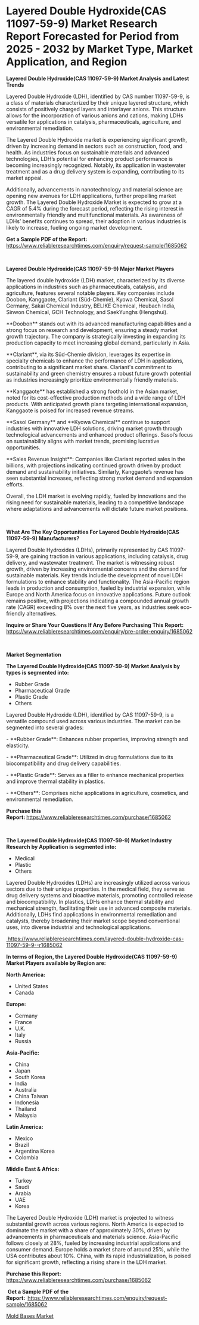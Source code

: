 <p><h1>Layered Double Hydroxide(CAS 11097-59-9) Market Research Report Forecasted for Period from 2025 -  2032 by Market Type, Market Application, and Region</h1></p><p><strong>Layered Double Hydroxide(CAS 11097-59-9) Market Analysis and Latest Trends</strong></p>
<p><p>Layered Double Hydroxide (LDH), identified by CAS number 11097-59-9, is a class of materials characterized by their unique layered structure, which consists of positively charged layers and interlayer anions. This structure allows for the incorporation of various anions and cations, making LDHs versatile for applications in catalysis, pharmaceuticals, agriculture, and environmental remediation.</p><p>The Layered Double Hydroxide market is experiencing significant growth, driven by increasing demand in sectors such as construction, food, and health. As industries focus on sustainable materials and advanced technologies, LDH’s potential for enhancing product performance is becoming increasingly recognized. Notably, its application in wastewater treatment and as a drug delivery system is expanding, contributing to its market appeal.</p><p>Additionally, advancements in nanotechnology and material science are opening new avenues for LDH applications, further propelling market growth. The Layered Double Hydroxide Market is expected to grow at a CAGR of 5.4% during the forecast period, reflecting the rising interest in environmentally friendly and multifunctional materials. As awareness of LDHs’ benefits continues to spread, their adoption in various industries is likely to increase, fueling ongoing market development.</p></p>
<p><strong>Get a Sample PDF of the Report:&nbsp;</strong> <a href="https://www.reliableresearchtimes.com/enquiry/request-sample/1685062?utm_campaign=3297&utm_medium=2&utm_source=Github&utm_content=ia&utm_term=26032025&utm_id=layered-double-hydroxidecas-11097-59-9">https://www.reliableresearchtimes.com/enquiry/request-sample/1685062</a></p>
<p>&nbsp;</p>
<p><strong>Layered Double Hydroxide(CAS 11097-59-9) Major Market Players</strong></p>
<p><p>The layered double hydroxide (LDH) market, characterized by its diverse applications in industries such as pharmaceuticals, catalysis, and agriculture, features several notable players. Key companies include Doobon, Kanggaote, Clariant (Süd-Chemie), Kyowa Chemical, Sasol Germany, Sakai Chemical Industry, BELIKE Chemical, Heubach India, Sinwon Chemical, GCH Technology, and SaekYunghs (Hengshui).</p><p>**Doobon** stands out with its advanced manufacturing capabilities and a strong focus on research and development, ensuring a steady market growth trajectory. The company is strategically investing in expanding its production capacity to meet increasing global demand, particularly in Asia.</p><p>**Clariant**, via its Süd-Chemie division, leverages its expertise in specialty chemicals to enhance the performance of LDH in applications, contributing to a significant market share. Clariant's commitment to sustainability and green chemistry ensures a robust future growth potential as industries increasingly prioritize environmentally friendly materials.</p><p>**Kanggaote** has established a strong foothold in the Asian market, noted for its cost-effective production methods and a wide range of LDH products. With anticipated growth plans targeting international expansion, Kanggaote is poised for increased revenue streams.</p><p>**Sasol Germany** and **Kyowa Chemical** continue to support industries with innovative LDH solutions, driving market growth through technological advancements and enhanced product offerings. Sasol’s focus on sustainability aligns with market trends, promising lucrative opportunities.</p><p>**Sales Revenue Insight**: Companies like Clariant reported sales in the billions, with projections indicating continued growth driven by product demand and sustainability initiatives. Similarly, Kanggaote’s revenue has seen substantial increases, reflecting strong market demand and expansion efforts.</p><p>Overall, the LDH market is evolving rapidly, fueled by innovations and the rising need for sustainable materials, leading to a competitive landscape where adaptations and advancements will dictate future market positions.</p></p>
<p>&nbsp;</p>
<p><strong>What Are The Key Opportunities For Layered Double Hydroxide(CAS 11097-59-9) Manufacturers?</strong></p>
<p><p>Layered Double Hydroxides (LDHs), primarily represented by CAS 11097-59-9, are gaining traction in various applications, including catalysis, drug delivery, and wastewater treatment. The market is witnessing robust growth, driven by increasing environmental concerns and the demand for sustainable materials. Key trends include the development of novel LDH formulations to enhance stability and functionality. The Asia-Pacific region leads in production and consumption, fueled by industrial expansion, while Europe and North America focus on innovative applications. Future outlook remains positive, with projections indicating a compounded annual growth rate (CAGR) exceeding 8% over the next five years, as industries seek eco-friendly alternatives.</p></p>
<p><strong>Inquire or Share Your Questions If Any Before Purchasing This Report:</strong> <a href="https://www.reliableresearchtimes.com/enquiry/pre-order-enquiry/1685062?utm_campaign=3297&utm_medium=2&utm_source=Github&utm_content=ia&utm_term=26032025&utm_id=layered-double-hydroxidecas-11097-59-9">https://www.reliableresearchtimes.com/enquiry/pre-order-enquiry/1685062</a></p>
<p>&nbsp;</p>
<p><strong>Market Segmentation</strong></p>
<p><strong>The Layered Double Hydroxide(CAS 11097-59-9) Market Analysis by types is segmented into:</strong></p>
<p><ul><li>Rubber Grade</li><li>Pharmaceutical Grade</li><li>Plastic Grade</li><li>Others</li></ul></p>
<p><p>Layered Double Hydroxide (LDH), identified by CAS 11097-59-9, is a versatile compound used across various industries. The market can be segmented into several grades: </p><p>- **Rubber Grade**: Enhances rubber properties, improving strength and elasticity.</p><p>- **Pharmaceutical Grade**: Utilized in drug formulations due to its biocompatibility and drug delivery capabilities.</p><p>- **Plastic Grade**: Serves as a filler to enhance mechanical properties and improve thermal stability in plastics.</p><p>- **Others**: Comprises niche applications in agriculture, cosmetics, and environmental remediation.</p></p>
<p><strong>Purchase this Report:&nbsp;</strong><a href="https://www.reliableresearchtimes.com/purchase/1685062?utm_campaign=3297&utm_medium=2&utm_source=Github&utm_content=ia&utm_term=26032025&utm_id=layered-double-hydroxidecas-11097-59-9">https://www.reliableresearchtimes.com/purchase/1685062</a></p>
<p>&nbsp;</p>
<p><strong>The Layered Double Hydroxide(CAS 11097-59-9) Market Industry Research by Application is segmented into:</strong></p>
<p><ul><li>Medical</li><li>Plastic</li><li>Others</li></ul></p>
<p><p>Layered Double Hydroxides (LDHs) are increasingly utilized across various sectors due to their unique properties. In the medical field, they serve as drug delivery systems and bioactive materials, promoting controlled release and biocompatibility. In plastics, LDHs enhance thermal stability and mechanical strength, facilitating their use in advanced composite materials. Additionally, LDHs find applications in environmental remediation and catalysts, thereby broadening their market scope beyond conventional uses, into diverse industrial and technological applications.</p></p>
<p><a href="https://www.reliableresearchtimes.com/layered-double-hydroxide-cas-11097-59-9--r1685062?utm_campaign=3297&utm_medium=2&utm_source=Github&utm_content=ia&utm_term=26032025&utm_id=layered-double-hydroxidecas-11097-59-9">&nbsp;https://www.reliableresearchtimes.com/layered-double-hydroxide-cas-11097-59-9--r1685062</a></p>
<p><strong>In terms of Region, the Layered Double Hydroxide(CAS 11097-59-9) Market Players available by Region are:</strong></p>
<p>
    <p> <strong> North America: </strong>
        <ul>
            <li>United States</li>
            <li>Canada</li>
        </ul>
        </p> 
    <p> <strong> Europe: </strong>
        <ul>
            <li>Germany</li>
            <li>France</li>
            <li>U.K.</li>
            <li>Italy</li>
            <li>Russia</li>
        </ul>
        </p> 
    <p> <strong> Asia-Pacific: </strong>
        <ul>
            <li>China</li>
            <li>Japan</li>
            <li>South Korea</li>
            <li>India</li>
            <li>Australia</li>
            <li>China Taiwan</li>
            <li>Indonesia</li>
            <li>Thailand</li>
            <li>Malaysia</li>
        </ul>
        </p> 
    <p> <strong> Latin America: </strong>
        <ul>
            <li>Mexico</li>
            <li>Brazil</li>
            <li>Argentina Korea</li>
            <li>Colombia</li>
        </ul>
        </p> 
    <p> <strong> Middle East & Africa: </strong>
        <ul>
            <li>Turkey</li>
            <li>Saudi</li>
            <li>Arabia</li>
            <li>UAE</li>
            <li>Korea</li>
        </ul>
    </p>
    </p>
<p><p>The Layered Double Hydroxide (LDH) market is projected to witness substantial growth across various regions. North America is expected to dominate the market with a share of approximately 30%, driven by advancements in pharmaceuticals and materials science. Asia-Pacific follows closely at 28%, fueled by increasing industrial applications and consumer demand. Europe holds a market share of around 25%, while the USA contributes about 10%. China, with its rapid industrialization, is poised for significant growth, reflecting a rising share in the LDH market.</p></p>
<p><strong>Purchase this Report: </strong><a href="https://www.reliableresearchtimes.com/purchase/1685062?utm_campaign=3297&utm_medium=2&utm_source=Github&utm_content=ia&utm_term=26032025&utm_id=layered-double-hydroxidecas-11097-59-9">https://www.reliableresearchtimes.com/purchase/1685062</a></p>
<p>&nbsp;<strong>Get a Sample PDF of the Report:&nbsp;&nbsp;</strong><a href="https://www.reliableresearchtimes.com/enquiry/request-sample/1685062?utm_campaign=3297&utm_medium=2&utm_source=Github&utm_content=ia&utm_term=26032025&utm_id=layered-double-hydroxidecas-11097-59-9">https://www.reliableresearchtimes.com/enquiry/request-sample/1685062</a></p>
<p><strong></strong></p>
<p><p><a href="https://github.com/shrebasokib/Market-Research-Report-List-1/blob/main/mold-bases-market.md?utm_campaign=3297&utm_medium=2&utm_source=Github&utm_content=ia&utm_term=26032025&utm_id=layered-double-hydroxidecas-11097-59-9">Mold Bases Market</a></p></p>